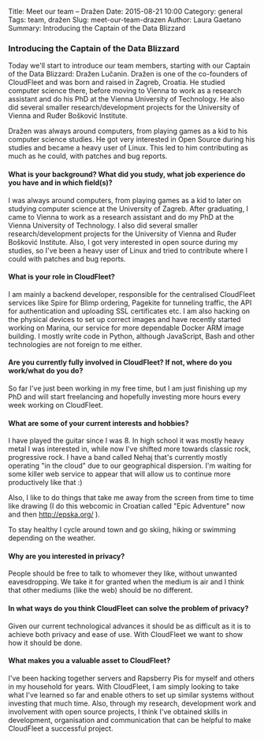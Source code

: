 Title: Meet our team – Dražen
Date: 2015-08-21 10:00
Category: general
Tags: team, dražen
Slug: meet-our-team-drazen
Author: Laura Gaetano
Summary: Introducing the Captain of the Data Blizzard

### Introducing the Captain of the Data Blizzard

Today we'll start to introduce our team members, starting with our Captain of the Data Blizzard: Dražen Lučanin. Dražen is one of the co-founders of CloudFleet and was born and raised in Zagreb, Croatia. He studied computer science there, before moving to Vienna to work as a research assistant and do his PhD at the Vienna University of Technology. He also did several smaller research/development projects for the University of Vienna and Ruđer Bošković Institute.  

Dražen was always around computers, from playing games as a kid to his computer science studies. He got very interested in Open Source during his studies and became a heavy user of Linux. This led to him contributing as much as he could, with patches and bug reports. 


#### What is your background? What did you study, what job experience do you have and in which field(s)?

I was always around computers, from playing games as a kid to later on studying computer science at the University of Zagreb. After graduating, I came to Vienna to work as a research assistant and do my PhD at the Vienna University of Technology. I also did several smaller research/development projects for the University of Vienna and Ruđer Bošković Institute. Also, I got very interested in open source during my studies, so I've been a heavy user of Linux and tried to contribute where I could with patches and bug reports.
 
#### What is your role in CloudFleet?

I am mainly a backend developer, responsible for the centralised CloudFleet services like Spire for Blimp ordering, Pagekite for tunneling traffic, the API for authentication and uploading SSL certificates etc. I am also hacking on the physical devices to set up correct images and have recently started working on Marina, our service for more dependable Docker ARM image building. I mostly write code in Python, although JavaScript, Bash and other technologies are not foreign to me either.
 
#### Are you currently fully involved in CloudFleet? If not, where do you work/what do you do?

So far I've just been working in my free time, but I am just finishing up my PhD and will start freelancing and hopefully investing more hours every week working on CloudFleet.

#### What are some of your current interests and hobbies?

I have played the guitar since I was 8. In high school it was mostly heavy metal I was interested in, while now I've shifted more towards classic rock, progressive rock. I have a band called Nehaj that's currently mostly operating "in the cloud" due to our geographical dispersion. I'm waiting for some killer web service to appear that will allow us to continue more productively like that :)

Also, I like to do things that take me away from the screen from time to time like drawing (I do this webcomic in Croatian called "Epic Adventure" now and then http://epska.org/ ).

To stay healthy I cycle around town and go skiing, hiking or swimming depending on the weather.
 
#### Why are you interested in privacy?

People should be free to talk to whomever they like, without unwanted eavesdropping. We take it for granted when the medium is air and I think that other mediums (like the web) should be no different.
 
#### In what ways do you think CloudFleet can solve the problem of privacy?

Given our current technological advances it should be as difficult as it is to achieve both privacy and ease of use. With CloudFleet we want to show how it should be done.
 
#### What makes you a valuable asset to CloudFleet?

I've been hacking together servers and Rapsberry Pis for myself and others in my household for years. With CloudFleet, I am simply looking to take what I've learned so far and enable others to set up similar systems without investing that much time. Also, through my research, development work and involvement with open source projects, I think I've obtained skills in development, organisation and communication that can be helpful to make CloudFleet a successful project.
 